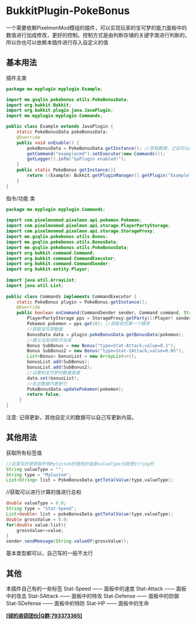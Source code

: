 # BukkitPlugin-PokeBonus
一个需要依赖PixelmonMod模组的插件，可以实现玩家的宝可梦的能力面板中的数值进行加成修改，更好的控制。控制方式是由判断存储的关键字类进行判断的，所以你也可以依赖本插件进行存入自定义的值
## 基本用法
插件主类
~~~java
package me.myplugin.myplugin.Example;

import me.gsqlin.pokebonus.utils.PokeBonusData;  
import org.bukkit.Bukkit;  
import org.bukkit.plugin.java.JavaPlugin;
import me.myplugin.myplugin.Commands;

public class Example extends JavaPlugin {  
	static PokeBonusData pokeBonusData;  
    @Override  
	public void onEnable() {  
		pokeBonusData = PokeBonusData.getInstance(); //获取数据，之后可以用
		getCommand("examplecmd").setExecutor(new Commands());
		getLogger().info("§aPlugin enabled!");
	}
	public static PokeBonus getInstance(){  
	    return ((Example) Bukkit.getPluginManager().getPlugin("Example"));  
	}
}
~~~
指令/功能 类
~~~java
package me.myplugin.myplugin.Commands;
  
import com.pixelmonmod.pixelmon.api.pokemon.Pokemon;  
import com.pixelmonmod.pixelmon.api.storage.PlayerPartyStorage;  
import com.pixelmonmod.pixelmon.api.storage.StorageProxy;  
import me.gsqlin.pokebonus.utils.Bonus;  
import me.gsqlin.pokebonus.utils.BonusData;  
import me.gsqlin.pokebonus.utils.PokeBonusData;  
import org.bukkit.command.Command;  
import org.bukkit.command.CommandExecutor;  
import org.bukkit.command.CommandSender;  
import org.bukkit.entity.Player;  
  
import java.util.ArrayList;  
import java.util.List;
  
public class Commands implements CommandExecutor {  
	static PokeBonus plugin = PokeBonus.getInstance();  
	@Override  
	public boolean onCommand(CommandSender sender, Command command, String label, String[] args) {  
		PlayerPartyStorage pps = StorageProxy.getParty(((Player) sender).getUniqueId());  
		Pokemon pokemon = pps.get(0); //获取背包第一个精灵  
		//获取宝可梦数据  
		BonusData data = plugin.pokeBonusData.getBonusData(pokemon);  
		//建立主加成和子加成  
		Bonus SubBonus = new Bonus("type=Stat-Attack;value=0.1");  
		Bonus SubBonus2 = new Bonus("type=Stat-SAttack;value=0.05");  
		List<Bonus> bonusList = new ArrayList<>();  
		bonusList.add(SubBonus);  
		bonusList.add(SubBonus2);  
		//设置到宝可梦的数据里面  
		data.set(bonusList);  
		//在总数据内更新它  
		PokeBonusData.updatePokemon(pokemon);
		return false;  
	 }
}
~~~
注意: 记得更新，其他自定义的数据可以自己写更新内容。
## 其他用法
获取所有标签值
~~~java
//这里写的是获取所有MyCustom的值他的值是valueType也就是String的
String valueType = "";
String type = "MyCustom";
List<String> list = PokeBonusData.getTotalValue(type,valueType);
~~~
//获取可以进行计算的值进行总和
~~~java
double valueType = 0.0;
String type = "Stat-Speed";
List<double> list = pokeBonusData.getTotalValue(type,valueType);
double grossValue = 0.0;
for(double value:list){
	grossValue+=value;
}
sender.sendMeesage(String.valueOf(grossValue));
~~~
基本类型都可以，自己写的一般不太行
## 其他
本插件自己有的一些标签
Stat-Speed —— 面板中的速度
Stat-Attack —— 面板中的攻击
Stat-SAttack —— 面板中的特攻
Stat-Defense —— 面板中的防御
Stat-SDefense —— 面板中的特防
Stat-HP —— 面板中的生命

[**[球的盗窃团伙|Q群:793373365]**](https://jq.qq.com/?_wv=1027&k=6Z6EVsBJ)
